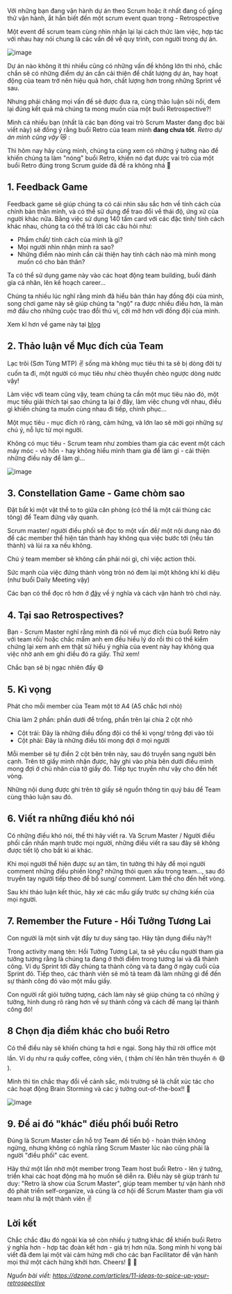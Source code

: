 Với những bạn đang vận hành dự án theo Scrum hoặc ít nhất đang cố gắng thử vận hành, ắt hẳn biết đến một scrum event quan trọng - Retrospective 

Một event để scrum team cùng nhìn nhận lại lại cách thức làm việc, hợp tác với nhau hay nói chung là các vấn đề về quy trình, con người trong dự án. 

![image](https://miro.medium.com/max/1200/1*WlpszurME9pgIj_bjker-w.jpeg)

Dự án nào không ít thì nhiều cũng có những vấn đề không lớn thì nhỏ, chắc chắn sẽ có những điểm dự án cần cải thiện để chất lượng dự án, hay hoạt động của team trở nên hiệu quả hơn, chất lượng hơn trong những Sprint về sau. 

Nhưng phải chăng mọi vấn đề sẽ được đưa ra, cùng thảo luận sôi nổi, đem lại đúng kết quả mà chúng ta mong muốn của một buổi Retrospective?!

Mình cá nhiều bạn (nhất là các bạn đóng vai trò Scrum Master đang đọc bài viết này) sẽ đồng ý rằng buổi Retro của team mình **đang chưa tốt**.  *Retro dự án mình cũng vậy* :crying_cat_face: : 

Thì hôm nay hãy cùng mình, chúng ta cùng xem có những ý tưởng nào để khiến chúng ta làm "nóng" buổi Retro, khiến nó đạt được vai trò của một buổi Retro đúng trong Scrum guide đã đề ra không nhá :vulcan_salute: 


## 1. Feedback Game

Feedback game sẽ giúp chúng ta có cái nhìn sâu sắc hơn về tính cách của chính bản thân mình, và có thể sử dụng để trao đổi về thái độ, ứng xử của người khác nữa. Bằng việc sử dụng 140 tấm card với các đặc tính/ tính cách khác nhau, chúng ta có thể trả lời các câu hỏi như: 

- Phẩm chất/ tính cách của mình là gì?
- Mọi người nhìn nhận mình ra sao?
- Những điểm nào mình cần cải thiện hay tính cách nào mà mình mong muốn có cho bản thân?

Ta có thể sử dụng game này vào các hoạt động team building, buổi đánh gía cá nhân, lên kế hoạch career... 

Chúng ta nhiều lúc nghĩ rằng mình đã hiểu bản thân hay đồng đội của mình, song chơi game này sẽ giúp chúng ta "ngộ" ra được nhiều điều hơn, là màn mở đầu cho những cuộc trao đổi thú vị, cởi mở hơn với đồng đội của mình.

Xem kĩ hơn về game này tại [blog](http://www.barryovereem.com/the-feedback-game/)

## 2. Thảo luận về Mục đích của Team

   Lạc trôi (Sơn Tùng MTP) :v: sống mà không mục tiêu thì ta sẽ bị dòng đời tự cuốn ta đi, một người có mục tiêu như chèo thuyền chèo ngược dòng nước vậy! 
   
   Làm việc với team cũng vậy, team chúng ta cần một mục tiêu nào đó, một mục tiêu giải thích tại sao chúng ta lại ở đây, làm việc chung với nhau, điều gì khiến chúng ta muốn cùng nhau đi tiếp, chinh phục...
   
Một  mục tiêu - mục đích rõ ràng, cảm hứng, và lớn lao sẽ mời gọi những sự chú ý, nỗ lực từ mọi người.

Không có mục tiêu - Scrum team như zombies tham gia các event một cách máy móc - vô hồn - hay không hiểu mình tham gia để làm gì - cải thiện những điều này để làm gì...

![image](https://scrumorg-website-prod.s3.amazonaws.com/drupal/inline-images/Zombie%20Scrum%2041.png)
   

## 3. Constellation Game - Game chòm sao 

Đặt bất kì một vật thể to to giữa căn phòng (có thể là một cái thùng các tông) để  Team đứng vây quanh. 

Scrum master/ người điều phối sẽ đọc to một vấn đề/ một nội dung nào đó để các member thể hiện tán thành hay không qua việc bước tới (nếu tán thành) và lùi ra xa nếu không. 

Chú ý team member sẽ không cần phải nói gì, chỉ việc action thôi. 

Sức mạnh của việc đứng thành vòng tròn nó đem lại một không khí kì diệu (như buổi Daily Meeting vậy) 

Các bạn có thể đọc rõ hơn ở [đây](https://scrum-master-toolbox.org/2017/02/podcast/constellations-dynamic-for-retrospectives/) về ý nghĩa và cách vận hành trò chơi này. 

## 4. Tại sao Retrospectives?

Bạn - Scrum Master nghĩ rằng mình đã nói về mục đích của buổi Retro này với team rồi/ hoặc chắc mẩm anh em đều hiểu lý do rồi thì có thể kiểm chứng lại xem anh em thật sử hiểu ý nghĩa của event này hay không qua việc nhờ anh em ghi điều đó ra giấy. Thử xem! 

Chắc bạn sẽ bị ngạc nhiên đấy :smile: 

## 5. Kì vọng

Phát cho mỗi member của Team một tờ A4 (A5 chắc hơi nhỏ)

Chia làm 2 phần: phần dưới để trống, phần trên lại chia 2 cột nhỏ
- Cột trái: Đây là những điều đồng đội có thể kì vọng/ trông đợi vào tôi
- Cột phải: Đây là những điều tôi mong đợi ở mọi người

Mỗi member sẽ tự điền 2 cột bên trên này, sau đó truyền sang người bên cạnh. Trên tờ giấy mình nhận được, hãy ghi vào phía bên dưới điều mình mong đợi ở chủ nhân của tờ giấy đó. Tiếp tục truyền như vậy cho đến hết vòng. 

Những nội dung được ghi trên tờ giấy sẽ nguồn thông tin quý báu để Team cùng thảo luận sau đó.

## 6. Viết ra những điều khó nói

Có những điều khó nói, thế thì hãy viết ra. Và Scrum Master / Người điều phối cần nhấn mạnh trước mọi người, những điều viết ra sau đây sẽ không được tiết lộ cho bất kì ai khác. 

Khi mọi người thể hiện được sự an tâm, tin tưởng thì hãy để mọi người comment những điều phiền lòng? những thói quen xấu trong team..., sau đó truyền tay người tiếp theo để bổ sung/ comment. Làm thế cho đến hết vòng.

Sau khi thảo luận kết thúc, hãy xé các mẩu giấy trước sự chứng kiến của mọi người.

## 7. Remember the Future - Hồi Tưởng Tương Lai 

Con người là một sinh vật đầy tư duy sáng tạo. Hãy tận dụng điều này?!

Trong activity mang tên: Hồi Tưởng Tương Lai, ta sẽ yêu cầu người tham gia tưởng tượng rằng là chúng ta đang ở thời điểm trong tương lai và đã thành công. Ví dụ Sprint tới đây chúng ta thành công và ta đang ở ngày cuối của Sprint đó. Tiếp theo, các thành viên sẽ mô tả team đã làm những gì để đến sự thành công đó vào một mẩu giấy. 

Con người rất giỏi tưởng tượng, cách làm này sẽ giúp chúng ta có những ý tưởng, hình dung rõ ràng hơn về sự thành công và cách để mang lại thành công đó! 

## 8 Chọn địa điểm khác cho buổi Retro

Có thể điều này sẽ khiến chúng ta hơi e ngại. Song hãy thử rời office một lần. Ví dụ như ra quầy coffee, công viên, ( thậm chí lên hẳn trên thuyền :boat: :smile: ). 

Mình thì tin chắc thay đổi về cảnh sắc, môi trường sẽ là chất xúc tác cho các hoạt động Brain Storming và các ý tưởng out-of-the-box!! :hugs: 

![image](https://www.thebalancesmb.com/thmb/sGwODb-R6tDRc8yrSzTkkcVootU=/3865x2174/smart/filters:no_upscale()/friends-in-coffee-shop-532253335-597f6f53845b3400115a5d2d.jpg)

## 9. Để ai đó "khác" điều phối buổi Retro

Đúng là Scrum Master cần hỗ trợ Team để tiến bộ - hoàn thiện không ngừng, nhưng không có nghĩa rằng Scrum Master lúc nào cũng phải là người "điều phối" các event. 

Hãy thử một lần nhờ một member trong Team host buổi Retro - lên ý tưởng, triển khai các hoạt động mà họ muốn sẽ diễn ra. Điều này sẽ giúp tránh tư duy: "Retro là show của Scrum Master", giúp team member tự vận hành nhờ đó phát triển self-organize, và cũng là cơ hội để Scrum Master tham gia với team như là một thành viên :v: 

## Lời kết 

Chắc chắc đâu đó ngoài kia sẽ còn nhiều ý tưởng khác để khiến buổi Retro ý nghĩa hơn - hợp tác đoàn kết hơn - giá trị hơn nữa.  Song mình hi vọng bài viết đã đem lại một vài cảm hứng mới cho các bạn Facilitator để vận hành mọi thứ một cách hứng khởi hơn. Cheers! :beers: :beers:

*Nguồn bài viết: https://dzone.com/articles/11-ideas-to-spice-up-your-retrospective*